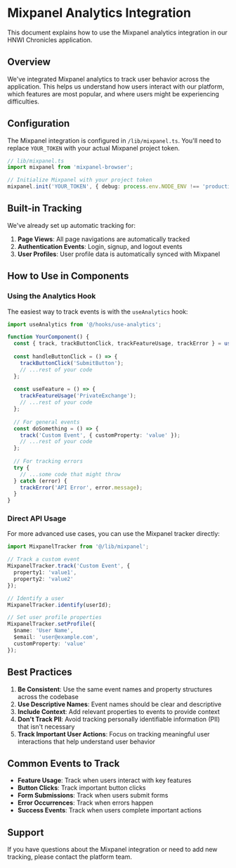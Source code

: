 # Mixpanel Analytics Integration

This document explains how to use the Mixpanel analytics integration in our HNWI Chronicles application.

## Overview

We've integrated Mixpanel analytics to track user behavior across the application. This helps us understand how users interact with our platform, which features are most popular, and where users might be experiencing difficulties.

## Configuration

The Mixpanel integration is configured in `/lib/mixpanel.ts`. You'll need to replace `YOUR_TOKEN` with your actual Mixpanel project token.

```typescript
// lib/mixpanel.ts
import mixpanel from 'mixpanel-browser';

// Initialize Mixpanel with your project token
mixpanel.init('YOUR_TOKEN', { debug: process.env.NODE_ENV !== 'production' });
```

## Built-in Tracking

We've already set up automatic tracking for:

1. **Page Views**: All page navigations are automatically tracked
2. **Authentication Events**: Login, signup, and logout events
3. **User Profiles**: User profile data is automatically synced with Mixpanel

## How to Use in Components

### Using the Analytics Hook

The easiest way to track events is with the `useAnalytics` hook:

```typescript
import useAnalytics from '@/hooks/use-analytics';

function YourComponent() {
  const { track, trackButtonClick, trackFeatureUsage, trackError } = useAnalytics();
  
  const handleButtonClick = () => {
    trackButtonClick('SubmitButton');
    // ...rest of your code
  };
  
  const useFeature = () => {
    trackFeatureUsage('PrivateExchange');
    // ...rest of your code
  };
  
  // For general events
  const doSomething = () => {
    track('Custom Event', { customProperty: 'value' });
    // ...rest of your code
  };
  
  // For tracking errors
  try {
    // ...some code that might throw
  } catch (error) {
    trackError('API Error', error.message);
  }
}
```

### Direct API Usage

For more advanced use cases, you can use the Mixpanel tracker directly:

```typescript
import MixpanelTracker from '@/lib/mixpanel';

// Track a custom event
MixpanelTracker.track('Custom Event', { 
  property1: 'value1',
  property2: 'value2'
});

// Identify a user
MixpanelTracker.identify(userId);

// Set user profile properties
MixpanelTracker.setProfile({
  $name: 'User Name',
  $email: 'user@example.com',
  customProperty: 'value'
});
```

## Best Practices

1. **Be Consistent**: Use the same event names and property structures across the codebase
2. **Use Descriptive Names**: Event names should be clear and descriptive
3. **Include Context**: Add relevant properties to events to provide context
4. **Don't Track PII**: Avoid tracking personally identifiable information (PII) that isn't necessary
5. **Track Important User Actions**: Focus on tracking meaningful user interactions that help understand user behavior

## Common Events to Track

- **Feature Usage**: Track when users interact with key features
- **Button Clicks**: Track important button clicks
- **Form Submissions**: Track when users submit forms
- **Error Occurrences**: Track when errors happen
- **Success Events**: Track when users complete important actions

## Support

If you have questions about the Mixpanel integration or need to add new tracking, please contact the platform team.